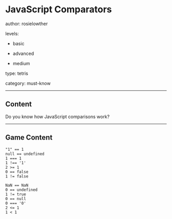 # JavaScript Comparators
author: rosielowther

levels:

  - basic

  - advanced

  - medium

type: tetris

category: must-know

---
## Content

Do you know how JavaScript comparisons work?

---
## Game Content

```true
"1" == 1
null == undefined
1 === 1
1 !== '1'
2 >= 1
0 == false
1 != false
```
```false
NaN == NaN
0 == undefined
1 != true
0 == null
0 === '0'
2 <= 1
1 < 1
```
